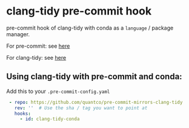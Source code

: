 # clang-tidy pre-commit hook

pre-commit hook of clang-tidy with conda as a `language` / package manager.

For pre-commit: see [here](https://github.com/pre-commit/pre-commit)

For clang-tidy: see [here](https://clang.llvm.org/extra/clang-tidy/)

## Using clang-tidy with pre-commit and conda:

Add this to your `.pre-commit-config.yaml`

```yaml
 - repo: https://github.com/quantco/pre-commit-mirrors-clang-tidy
   rev: ''  # Use the sha / tag you want to point at
   hooks:
     - id: clang-tidy-conda
```
